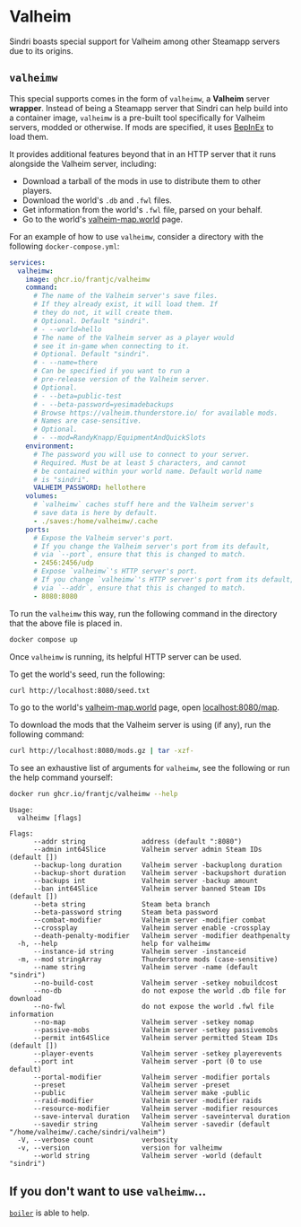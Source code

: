 # Valheim

Sindri boasts special support for Valheim among other Steamapp servers due to its origins.

## `valheimw`

This special supports comes in the form of `valheimw`, a **Valheim** server **wrapper**. Instead of being a Steamapp server that Sindri can help build into a container image, `valheimw` is a pre-built tool specifically for Valheim servers, modded or otherwise. If mods are specified, it uses [BepInEx](https://valheim.thunderstore.io/p/denikson/BepInExPack_Valheim) to load them.

It provides additional features beyond that in an HTTP server that it runs alongside the Valheim server, including:

- Download a tarball of the mods in use to distribute them to other players.
- Download the world's `.db` and `.fwl` files.
- Get information from the world's `.fwl` file, parsed on your behalf.
- Go to the world's [valheim-map.world](https://valheim-map.world/) page.

For an example of how to use `valheimw`, consider a directory with the following `docker-compose.yml`:

```yml
services:
  valheimw:
    image: ghcr.io/frantjc/valheimw
    command:
      # The name of the Valheim server's save files.
      # If they already exist, it will load them. If
      # they do not, it will create them.
      # Optional. Default "sindri".
      # - --world=hello
      # The name of the Valheim server as a player would
      # see it in-game when connecting to it.
      # Optional. Default "sindri".
      # - --name=there
      # Can be specified if you want to run a
      # pre-release version of the Valheim server.
      # Optional.
      # - --beta=public-test
      # - --beta-password=yesimadebackups
      # Browse https://valheim.thunderstore.io/ for available mods.
      # Names are case-sensitive.
      # Optional.
      # - --mod=RandyKnapp/EquipmentAndQuickSlots
    environment:
      # The password you will use to connect to your server.
      # Required. Must be at least 5 characters, and cannot
      # be contained within your world name. Default world name
      # is "sindri".
      VALHEIM_PASSWORD: hellothere
    volumes:
      # `valheimw` caches stuff here and the Valheim server's
      # save data is here by default.
      - ./saves:/home/valheimw/.cache
    ports:
      # Expose the Valheim server's port.
      # If you change the Valheim server's port from its default,
      # via `--port`, ensure that this is changed to match.
      - 2456:2456/udp
      # Expose `valheimw`'s HTTP server's port.
      # If you change `valheimw`'s HTTP server's port from its default,
      # via `--addr`, ensure that this is changed to match.
      - 8080:8080
```

To run the `valheimw` this way, run the following command in the directory that the above file is placed in.

```sh
docker compose up
```

Once `valheimw` is running, its helpful HTTP server can be used.

To get the world's seed, run the following:

```sh
curl http://localhost:8080/seed.txt
```

To go to the world's [valheim-map.world](https://valheim-map.world/) page, open [localhost:8080/map](http://localhost:8080/map).

To download the mods that the Valheim server is using (if any), run the following command:

```sh
curl http://localhost:8080/mods.gz | tar -xzf-
```

To see an exhaustive list of arguments for `valheimw`, see the following or run the help command yourself:

```sh
docker run ghcr.io/frantjc/valheimw --help
```

```
Usage:
  valheimw [flags]

Flags:
      --addr string              address (default ":8080")
      --admin int64Slice         Valheim server admin Steam IDs (default [])
      --backup-long duration     Valheim server -backuplong duration
      --backup-short duration    Valheim server -backupshort duration
      --backups int              Valheim server -backup amount
      --ban int64Slice           Valheim server banned Steam IDs (default [])
      --beta string              Steam beta branch
      --beta-password string     Steam beta password
      --combat-modifier          Valheim server -modifier combat
      --crossplay                Valheim server enable -crossplay
      --death-penalty-modifier   Valheim server -modifier deathpenalty
  -h, --help                     help for valheimw
      --instance-id string       Valheim server -instanceid
  -m, --mod stringArray          Thunderstore mods (case-sensitive)
      --name string              Valheim server -name (default "sindri")
      --no-build-cost            Valheim server -setkey nobuildcost
      --no-db                    do not expose the world .db file for download
      --no-fwl                   do not expose the world .fwl file information
      --no-map                   Valheim server -setkey nomap
      --passive-mobs             Valheim server -setkey passivemobs
      --permit int64Slice        Valheim server permitted Steam IDs (default [])
      --player-events            Valheim server -setkey playerevents
      --port int                 Valheim server -port (0 to use default)
      --portal-modifier          Valheim server -modifier portals
      --preset                   Valheim server -preset
      --public                   Valheim server make -public
      --raid-modifier            Valheim server -modifier raids
      --resource-modifier        Valheim server -modifier resources
      --save-interval duration   Valheim server -saveinterval duration
      --savedir string           Valheim server -savedir (default "/home/valheimw/.cache/sindri/valheim")
  -V, --verbose count            verbosity
  -v, --version                  version for valheimw
      --world string             Valheim server -world (default "sindri")
```

## If you don't want to use `valheimw`...

[`boiler`](boiler.md) is able to help.
